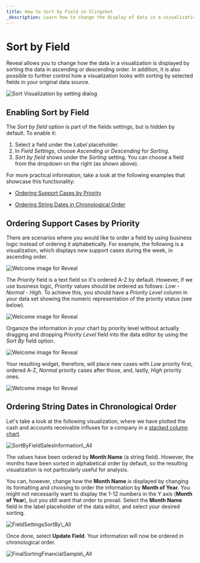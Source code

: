 ```yaml
---
title: How to Sort by Field in Slingshot 
_description: Learn how to change the display of data in a visualization to further precise how it looks.
---
```


# Sort by Field

Reveal allows you to change how the data in a visualization is displayed by sorting the data in ascending or descending order. In addition, it is
also possible to further control how a visualization looks with sorting by selected fields in your original data source. 

<img src="images/sort-visualization-by-field.png" alt="Sort Visualization by setting dialog" class="responsive-img"/>

## Enabling Sort by Field 

The *Sort by field* option is part of the fields settings, but is hidden by default. To enable it: 

1. Select a field under the _Label_ placeholder. 
2. In *Field Settings*, choose _Ascending_ or _Descending_ for _Sorting_. 
3. _Sort by field_ shows under the _Sorting_ setting. You can choose a field from the dropdown on the right (as shown above).
 
For more practical information, take a look at the following examples
that showcase this functionality:

  - [Ordering Support Cases by Priority](#by-priority)

  - [Ordering String Dates in Chronological Order](#string-date-chr-order)

<a name='by-priority'></a>
## Ordering Support Cases by Priority

There are scenarios where you would like to order a field by using business logic instead of ordering it alphabetically. 
For example, the following is a visualization, which displays new support cases during the week, in ascending order.

<img src="images/RevenueCompanyFilterSample_All.png" alt="Welcome image for Reveal" class="responsive-img"/>

The _Priority_ field is a text field so it's ordered A-Z by default. However, if we use business logic, _Priority_ values should be ordered as follows: _Low_ - _Normal_ - _High_. To achieve this, you should have a _Priority Level_ column in your data set showing the numeric representation of the priority status (see below). 

<img src="images/RevenueCompanyPriority_All.png" alt="Welcome image for Reveal" class="responsive-img"/>

Organize the information in your chart by priority level without actually
dragging and dropping *Priority Level* field into the data editor by using the
*Sort By* field option.

<img src="images/ForecastPriorityLevel_All.png" alt="Welcome image for Reveal" class="responsive-img"/>

Your resulting widget, therefore, will place new cases with *Low*
priority first, ordered A-Z, *Normal* priority cases after those, and, lastly, *High* priority ones.

<img src="images/ForecastSortByFieldFinal_All.png" alt="Welcome image for Reveal" class="responsive-img"/>

<a name='string-date-chr-order'></a>
## Ordering String Dates in Chronological Order

Let's take a look at the following visualization, where we have plotted
the cash and accounts receivable influxes for a company in a [stacked column chart](~/en/visualization-tutorials/stacked-charts.html#create-stacked-chart).

<img src="images/SortByFieldSalesInformation_All.png" alt="SortByFieldSalesInformation\_All" class="responsive-img"/>

The values have been ordered by **Month Name** (a string field).
However, the months have been sorted in alphabetical order by default,
so the resulting visualization is not particularly useful for analysis.

You can, however, change how the **Month Name** is displayed by changing
its formatting and choosing to order the information by **Month of
Year**. You might not necessarily want to display the 1-12 numbers in
the Y axis (**Month of Year**), but you still want that order to
prevail. Select the **Month Name** field in the label placeholder of the
data editor, and select your desired sorting.

<img src="images/FieldSettingsSortBy_All.png" alt="FieldSettingsSortBy\_All" class="responsive-img"/>

Once done, select **Update Field**. Your information will now be ordered
in chronological order.

<img src="images/FinalSortingFinancialSample_All.png" alt="FinalSortingFinancialSample\_All" class="responsive-img"/>